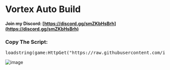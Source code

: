 # Vortex Auto Build

#### Join my Discord:  [https://discord.gg/smZKbHsBrh](https://discord.gg/smZKbHsBrh)

### Copy The Script: 
<pre>loadstring(game:HttpGet("https://raw.githubusercontent.com/infyiff/backup/main/dex.lua"))()</pre>

![image](https://github.com/user-attachments/assets/9af0703c-8c3f-4dc4-9ca6-6b3f5ee9bd8c)


